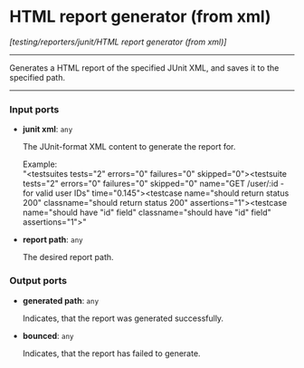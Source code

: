 # HTML report generator (from xml)

_[testing/reporters/junit/HTML report generator (from xml)]_

---

Generates a HTML report of the specified JUnit XML, and saves it to the specified path.  

---

### Input ports

* __junit xml__: ` any `


    The JUnit-format XML content to generate the report for.  
      
    Example:  
    "<testsuites tests=\"2\" errors=\"0\" failures=\"0\" skipped=\"0\"><testsuite tests=\"2\" errors=\"0\" failures=\"0\" skipped=\"0\" name=\"GET /user/:id - for valid user IDs\" time=\"0.145\"><testcase name=\"should return status 200\" classname=\"should return status 200\" assertions=\"1\"></testcase><testcase name=\"should have &quot;id&quot; field\" classname=\"should have &quot;id&quot; field\" assertions=\"1\"></testcase></testsuite></testsuites>"  


* __report path__: ` any `


    The desired report path.  

### Output ports

* __generated path__: ` any `


    Indicates, that the report was generated successfully.  


* __bounced__: ` any `


    Indicates, that the report has failed to generate.  

